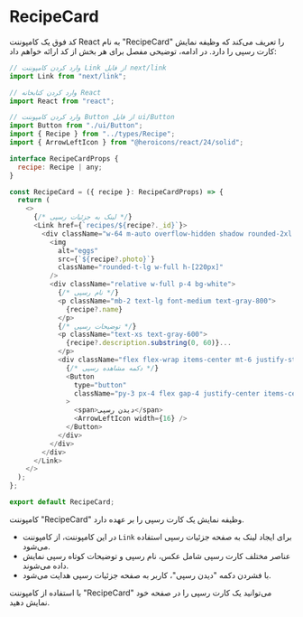 # RecipeCard

کد فوق یک کامپوننت React به نام "RecipeCard" را تعریف می‌کند که وظیفه نمایش کارت رسپی را دارد. در ادامه، توضیحی مفصل برای هر بخش از کد ارائه خواهم داد:

```javascript
// وارد کردن کامپوننت Link از فایل next/link
import Link from "next/link";

// وارد کردن کتابخانه React
import React from "react";

// وارد کردن کامپوننت Button از فایل ui/Button
import Button from "./ui/Button";
import { Recipe } from "../types/Recipe";
import { ArrowLeftIcon } from "@heroicons/react/24/solid";

interface RecipeCardProps {
  recipe: Recipe | any;
}

const RecipeCard = ({ recipe }: RecipeCardProps) => {
  return (
    <>
      {/* لینک به جزئیات رسپی */}
      <Link href={`recipes/${recipe?._id}`}>
        <div className="w-64 m-auto overflow-hidden shadow rounded-2xl h-90 ease-in-out hover:-translate-y-4 duration-300">
          <img
            alt="eggs"
            src={`${recipe?.photo}`}
            className="rounded-t-lg w-full h-[220px]"
          />
          <div className="relative w-full p-4 bg-white">
            {/* نام رسپی */}
            <p className="mb-2 text-lg font-medium text-gray-800">
              {recipe?.name}
            </p>
            {/* توضیحات رسپی */}
            <p className="text-xs text-gray-600">
              {recipe?.description.substring(0, 60)}...
            </p>
            <div className="flex flex-wrap items-center mt-6 justify-starts">
              {/* دکمه مشاهده رسپی */}
              <Button
                type="button"
                className="py-3 px-4 flex gap-4 justify-center items-center bg-slate-700 hover:bg-slate-800 focus:ring-slate-500 focus:ring-offset-slate-200 text-white w-full transition ease-in duration-200 text-center text-base font-semibold shadow-md focus:outline-none focus:ring-2 focus:ring-offset-2  rounded-lg "
              >
                <span>دیدن رسپی</span>
                <ArrowLeftIcon width={16} />
              </Button>
            </div>
          </div>
        </div>
      </Link>
    </>
  );
};

export default RecipeCard;
```

کامپوننت "RecipeCard" وظیفه نمایش یک کارت رسپی را بر عهده دارد.

- در این کامپوننت، از کامپوننت `Link` برای ایجاد لینک به صفحه جزئیات رسپی استفاده می‌شود.
- عناصر مختلف کارت رسپی شامل عکس، نام رسپی و توضیحات کوتاه رسپی نمایش داده می‌شوند.
- با فشردن دکمه "دیدن رسپی"، کاربر به صفحه جزئیات رسپی هدایت می‌شود.

با استفاده از کامپوننت "RecipeCard" می‌توانید یک کارت رسپی را در صفحه خود نمایش دهید.

